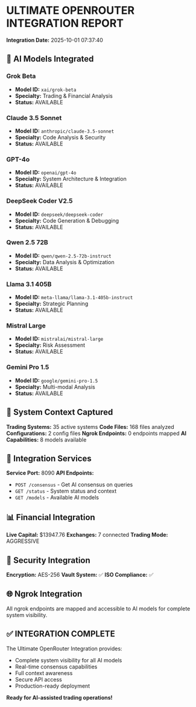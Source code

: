 # ULTIMATE OPENROUTER INTEGRATION REPORT

**Integration Date:** 2025-10-01 07:37:40

## 🤖 AI Models Integrated

### Grok Beta
- **Model ID:** `xai/grok-beta`
- **Specialty:** Trading & Financial Analysis
- **Status:** AVAILABLE

### Claude 3.5 Sonnet
- **Model ID:** `anthropic/claude-3.5-sonnet`
- **Specialty:** Code Analysis & Security
- **Status:** AVAILABLE

### GPT-4o
- **Model ID:** `openai/gpt-4o`
- **Specialty:** System Architecture & Integration
- **Status:** AVAILABLE

### DeepSeek Coder V2.5
- **Model ID:** `deepseek/deepseek-coder`
- **Specialty:** Code Generation & Debugging
- **Status:** AVAILABLE

### Qwen 2.5 72B
- **Model ID:** `qwen/qwen-2.5-72b-instruct`
- **Specialty:** Data Analysis & Optimization
- **Status:** AVAILABLE

### Llama 3.1 405B
- **Model ID:** `meta-llama/llama-3.1-405b-instruct`
- **Specialty:** Strategic Planning
- **Status:** AVAILABLE

### Mistral Large
- **Model ID:** `mistralai/mistral-large`
- **Specialty:** Risk Assessment
- **Status:** AVAILABLE

### Gemini Pro 1.5
- **Model ID:** `google/gemini-pro-1.5`
- **Specialty:** Multi-modal Analysis
- **Status:** AVAILABLE

## 🎯 System Context Captured

**Trading Systems:** 35 active systems
**Code Files:** 168 files analyzed
**Configurations:** 2 config files
**Ngrok Endpoints:** 0 endpoints mapped
**AI Capabilities:** 8 models available

## 🚀 Integration Services

**Service Port:** 8090
**API Endpoints:**
- `POST /consensus` - Get AI consensus on queries
- `GET /status` - System status and context
- `GET /models` - Available AI models

## 📊 Financial Integration

**Live Capital:** $13947.76
**Exchanges:** 7 connected
**Trading Mode:** AGGRESSIVE

## 🔐 Security Integration

**Encryption:** AES-256
**Vault System:** ✅
**ISO Compliance:** ✅

## 🌐 Ngrok Integration

All ngrok endpoints are mapped and accessible to AI models for complete system visibility.

## ✅ INTEGRATION COMPLETE

The Ultimate OpenRouter Integration provides:
- Complete system visibility for all AI models
- Real-time consensus capabilities
- Full context awareness
- Secure API access
- Production-ready deployment

**Ready for AI-assisted trading operations!**
